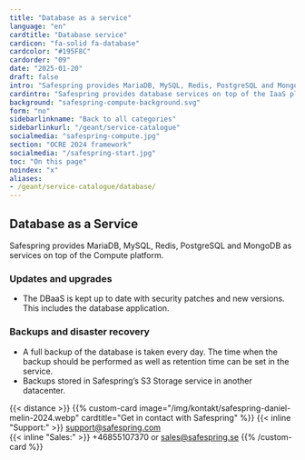 ```yaml
---
title: "Database as a service"
language: "en"
cardtitle: "Database service"
cardicon: "fa-solid fa-database"
cardcolor: "#195F8C"
cardorder: "09"
date: "2025-01-20"
draft: false
intro: "Safespring provides MariaDB, MySQL, Redis, PostgreSQL and MongoDB as services on top of the Compute platform."
cardintro: "Safespring provides database services on top of the IaaS platform."
background: "safespring-compute-background.svg"
form: "no"
sidebarlinkname: "Back to all categories"
sidebarlinkurl: "/geant/service-catalogue"
socialmedia: "safespring-compute.jpg"
section: "OCRE 2024 framework"
socialmedia: "/safespring-start.jpg"
toc: "On this page"
noindex: "x"
aliases:
- /geant/service-catalogue/database/
---
```


## Database as a Service

Safespring provides MariaDB, MySQL, Redis, PostgreSQL and MongoDB as services on top of the Compute platform.

### Updates and upgrades

- The DBaaS is kept up to date with security patches and new versions. This includes the database application.

### Backups and disaster recovery

- A full backup of the database is taken every day. The time when the backup should be performed as well as retention time can be set in the service.
- Backups stored in Safespring’s S3 Storage service in another datacenter.

{{< distance >}}
{{% custom-card image="/img/kontakt/safespring-daniel-melin-2024.webp" cardtitle="Get in contact with Safespring" %}}
{{< inline "Support:" >}} support@safespring.com  
{{< inline "Sales:" >}} +46855107370 or sales@safespring.se
{{% /custom-card %}}

